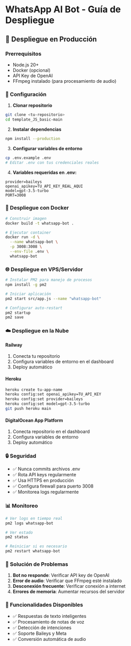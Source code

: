 # WhatsApp AI Bot - Guía de Despliegue

## 🚀 Despliegue en Producción

### Prerrequisitos
- Node.js 20+ 
- Docker (opcional)
- API Key de OpenAI
- FFmpeg instalado (para procesamiento de audio)

### 🔧 Configuración

1. **Clonar repositorio**
```bash
git clone <tu-repositorio>
cd template_JS_basic-main
```

2. **Instalar dependencias**
```bash
npm install --production
```

3. **Configurar variables de entorno**
```bash
cp .env.example .env
# Editar .env con tus credenciales reales
```

4. **Variables requeridas en .env:**
```env
provider=baileys
openai_apikey=TU_API_KEY_REAL_AQUI
model=gpt-3.5-turbo
PORT=3008
```

### 🐳 Despliegue con Docker

```bash
# Construir imagen
docker build -t whatsapp-bot .

# Ejecutar container
docker run -d \
  --name whatsapp-bot \
  -p 3008:3008 \
  --env-file .env \
  whatsapp-bot
```

### 🌐 Despliegue en VPS/Servidor

```bash
# Instalar PM2 para manejo de procesos
npm install -g pm2

# Iniciar aplicación
pm2 start src/app.js --name "whatsapp-bot"

# Configurar auto-restart
pm2 startup
pm2 save
```

### ☁️ Despliegue en la Nube

#### **Railway**
1. Conecta tu repositorio
2. Configura variables de entorno en el dashboard
3. Deploy automático

#### **Heroku**
```bash
heroku create tu-app-name
heroku config:set openai_apikey=TU_API_KEY
heroku config:set provider=baileys
heroku config:set model=gpt-3.5-turbo
git push heroku main
```

#### **DigitalOcean App Platform**
1. Conecta repositorio en el dashboard
2. Configura variables de entorno
3. Deploy automático

### 🔒 Seguridad

- ✅ Nunca commits archivos .env
- ✅ Rota API keys regularmente  
- ✅ Usa HTTPS en producción
- ✅ Configura firewall para puerto 3008
- ✅ Monitorea logs regularmente

### 📊 Monitoreo

```bash
# Ver logs en tiempo real
pm2 logs whatsapp-bot

# Ver estado
pm2 status

# Reiniciar si es necesario
pm2 restart whatsapp-bot
```

### 🐛 Solución de Problemas

1. **Bot no responde**: Verificar API key de OpenAI
2. **Error de audio**: Verificar que FFmpeg esté instalado
3. **Desconexión frecuente**: Verificar conexión a internet
4. **Errores de memoria**: Aumentar recursos del servidor

### 📱 Funcionalidades Disponibles

- ✅ Respuestas de texto inteligentes
- ✅ Procesamiento de notas de voz
- ✅ Detección de intenciones
- ✅ Soporte Baileys y Meta
- ✅ Conversión automática de audio